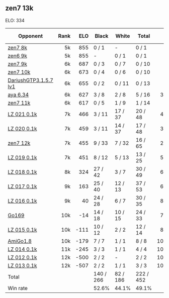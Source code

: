 ## zen7 13k ##

ELO: 334

Opponent | Rank | ELO | Black | White | Total | Win rate
---------|-----:|----:|-------|-------|-------|-------:
[zen7 8k](zen7%208k.md) | 5k | 855 | 0 / 1 | - | 0 / 1 | 0.0%
[zen6 9k](zen6%209k.md) | 5k | 855 | - | 0 / 1 | 0 / 1 | 0.0%
[zen7 9k](zen7%209k.md) | 6k | 687 | 0 / 3 | 0 / 7 | 0 / 10 | 0.0%
[zen7 10k](zen7%2010k.md) | 6k | 673 | 0 / 4 | 0 / 6 | 0 / 10 | 0.0%
[DariushGTP3.1.5.7 lv1](DariushGTP3.1.5.7%20lv1.md) | 6k | 655 | 0 / 2 | 0 / 11 | 0 / 13 | 0.0%
[aya 6.34](aya%206.34.md) | 6k | 627 | 3 / 8 | 2 / 8 | 5 / 16 | 31.3%
[zen7 11k](zen7%2011k.md) | 6k | 617 | 0 / 5 | 1 / 9 | 1 / 14 | 7.1%
[LZ 021 0.1k](LZ%20021%200.1k.md) | 7k | 466 | 3 / 11 | 17 / 37 | 20 / 48 | 41.7%
[LZ 020 0.1k](LZ%20020%200.1k.md) | 7k | 459 | 3 / 11 | 14 / 37 | 17 / 48 | 35.4%
[zen7 12k](zen7%2012k.md) | 7k | 455 | 9 / 33 | 7 / 32 | 16 / 65 | 24.6%
[LZ 019 0.1k](LZ%20019%200.1k.md) | 7k | 451 | 8 / 12 | 5 / 13 | 13 / 25 | 52.0%
[LZ 018 0.1k](LZ%20018%200.1k.md) | 8k | 324 | 27 / 42 | 3 / 7 | 30 / 49 | 61.2%
[LZ 017 0.1k](LZ%20017%200.1k.md) | 9k | 163 | 25 / 40 | 12 / 13 | 37 / 53 | 69.8%
[LZ 016 0.1k](LZ%20016%200.1k.md) | 9k | 40 | 24 / 28 | 6 / 7 | 30 / 35 | 85.7%
[Go169](Go169.md) | 10k | -14 | 14 / 18 | 10 / 15 | 24 / 33 | 72.7%
[LZ 015 0.1k](LZ%20015%200.1k.md) | 10k | -111 | 10 / 12 | 2 / 2 | 12 / 14 | 85.7%
[AmiGo1.8](AmiGo1.8.md) | 10k | -179 | 7 / 7 | 1 / 1 | 8 / 8 | 100.0%
[LZ 014 0.1k](LZ%20014%200.1k.md) | 11k | -245 | 3 / 3 | 1 / 1 | 4 / 4 | 100.0%
[LZ 012 0.1k](LZ%20012%200.1k.md) | 12k | -500 | 2 / 2 | - | 2 / 2 | 100.0%
[LZ 013 0.1k](LZ%20013%200.1k.md) | 12k | -507 | 2 / 2 | 1 / 1 | 3 / 3 | 100.0%
Total | | | 140 / 266 | 82 / 186 | 222 / 452 | 
Win rate| | | 52.6% | 44.1% | 49.1% | 

